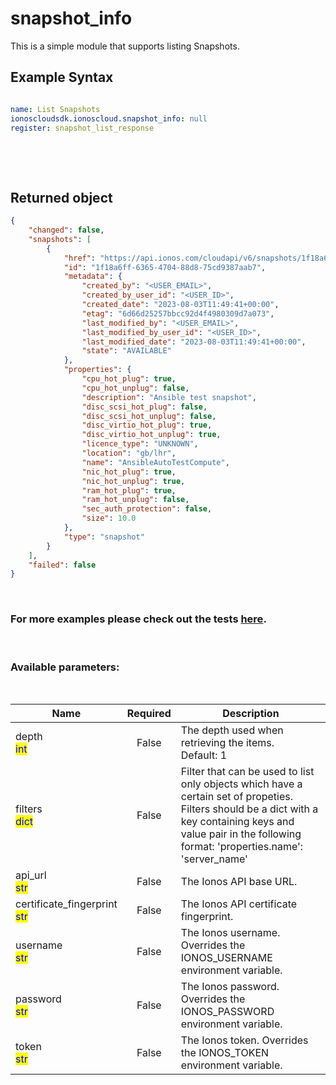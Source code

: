 # snapshot_info

This is a simple module that supports listing Snapshots.

## Example Syntax


```yaml

name: List Snapshots
ionoscloudsdk.ionoscloud.snapshot_info: null
register: snapshot_list_response

```

&nbsp;

&nbsp;
## Returned object
```json
{
    "changed": false,
    "snapshots": [
        {
            "href": "https://api.ionos.com/cloudapi/v6/snapshots/1f18a6ff-6365-4704-88d8-75cd9387aab7",
            "id": "1f18a6ff-6365-4704-88d8-75cd9387aab7",
            "metadata": {
                "created_by": "<USER_EMAIL>",
                "created_by_user_id": "<USER_ID>",
                "created_date": "2023-08-03T11:49:41+00:00",
                "etag": "6d66d25257bbcc92d4f4980309d7a073",
                "last_modified_by": "<USER_EMAIL>",
                "last_modified_by_user_id": "<USER_ID>",
                "last_modified_date": "2023-08-03T11:49:41+00:00",
                "state": "AVAILABLE"
            },
            "properties": {
                "cpu_hot_plug": true,
                "cpu_hot_unplug": false,
                "description": "Ansible test snapshot",
                "disc_scsi_hot_plug": false,
                "disc_scsi_hot_unplug": false,
                "disc_virtio_hot_plug": true,
                "disc_virtio_hot_unplug": true,
                "licence_type": "UNKNOWN",
                "location": "gb/lhr",
                "name": "AnsibleAutoTestCompute",
                "nic_hot_plug": true,
                "nic_hot_unplug": true,
                "ram_hot_plug": true,
                "ram_hot_unplug": false,
                "sec_auth_protection": false,
                "size": 10.0
            },
            "type": "snapshot"
        }
    ],
    "failed": false
}

```

&nbsp;
### For more examples please check out the tests [here](https://github.com/ionos-cloud/module-ansible/tree/master/tests/compute-engine).

&nbsp;
### Available parameters:
&nbsp;

<table data-full-width="true">
  <thead>
    <tr>
      <th width="22.8vw">Name</th>
      <th width="10.8vw" align="center">Required</th>
      <th>Description</th>
    </tr>
  </thead>
  <tbody>
  <tr>
  <td>depth<br/><mark style="color:blue;">int</mark></td>
  <td align="center">False</td>
  <td>The depth used when retrieving the items.<br />Default: 1</td>
  </tr>
  <tr>
  <td>filters<br/><mark style="color:blue;">dict</mark></td>
  <td align="center">False</td>
  <td>Filter that can be used to list only objects which have a certain set of propeties. Filters should be a dict with a key containing keys and value pair in the following format: 'properties.name': 'server_name'</td>
  </tr>
  <tr>
  <td>api_url<br/><mark style="color:blue;">str</mark></td>
  <td align="center">False</td>
  <td>The Ionos API base URL.</td>
  </tr>
  <tr>
  <td>certificate_fingerprint<br/><mark style="color:blue;">str</mark></td>
  <td align="center">False</td>
  <td>The Ionos API certificate fingerprint.</td>
  </tr>
  <tr>
  <td>username<br/><mark style="color:blue;">str</mark></td>
  <td align="center">False</td>
  <td>The Ionos username. Overrides the IONOS_USERNAME environment variable.</td>
  </tr>
  <tr>
  <td>password<br/><mark style="color:blue;">str</mark></td>
  <td align="center">False</td>
  <td>The Ionos password. Overrides the IONOS_PASSWORD environment variable.</td>
  </tr>
  <tr>
  <td>token<br/><mark style="color:blue;">str</mark></td>
  <td align="center">False</td>
  <td>The Ionos token. Overrides the IONOS_TOKEN environment variable.</td>
  </tr>
  </tbody>
</table>

